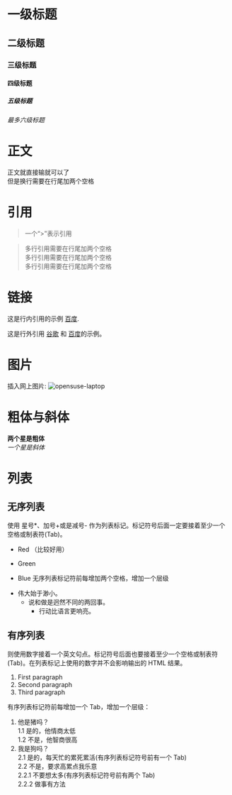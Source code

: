 # 一级标题
## 二级标题
### 三级标题
#### 四级标题
##### 五级标题
###### 最多六级标题

# 正文
正文就直接输就可以了  
但是换行需要在行尾加两个空格 


# 引用
>一个“>”表示引用  

>多行引用需要在行尾加两个空格  
>多行引用需要在行尾加两个空格  
>多行引用需要在行尾加两个空格  

# 链接
这是行内引用的示例 [百度](http://www.baidu.com/ "baidu").   


这是行外引用 [谷歌][1] 和 [百度][2]的示例。

[1]: https://www.google.com/ "Google"
[2]: https://www.baidu.com/ "baidu"

# 图片
插入网上图片: 
![opensuse-laptop](https://www.opensuse.org/build/images/opensuse-laptop.gif)

# 粗体与斜体
**两个星是粗体**  
*一个星是斜体*

# 列表
## 无序列表
使用 星号*、加号+或是减号- 作为列表标记。标记符号后面一定要接着至少一个空格或制表符(Tab)。
- Red  （比较好用）
* Green
+   Blue
无序列表标记符前每增加两个空格，增加一个层级
- 伟大始于渺小。
  - 说和做是迥然不同的两回事。
    - 行动比语言更响亮。
## 有序列表
则使用数字接着一个英文句点。标记符号后面也要接着至少一个空格或制表符(Tab)。在列表标记上使用的数字并不会影响输出的 HTML 结果。
1. First paragraph
2. Second paragraph
5. Third paragraph
   
有序列表标记符前每增加一个 Tab，增加一个层级：
1. 他是猪吗？  
    1.1 是的，他情商太低  
    1.2 不是，他智商很高  
2. 我是狗吗？  
    2.1 是的，每天忙的累死累活(有序列表标记符号前有一个 Tab)  
    2.2 不是，要求高累点我乐意  
        2.2.1 不要想太多(有序列表标记符号前有两个 Tab)  
        2.2.2 做事有方法  

